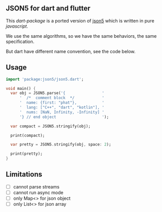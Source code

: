 ## JSON5 for dart and flutter

This *dart-package* is a ported version of [json5](https://github.com/json5/json5) which is written in pure *javascript*.

We use the same algorithms, so we have the same behaviors, the same specification.

But dart have different name convention, see the code below.

## Usage

```dart
import 'package:json5/json5.dart';

void main() {
  var obj = JSON5.parse('{                '
      '  /*  comment block  */            '
      '  name: {first: "phat"},           '
      '  lang: ["C++", "dart", "kotlin"], '
      '  nums: [NaN, Infinity, -Infinity] '
      '} // end object                    ');

  var compact = JSON5.stringify(obj);

  print(compact);

  var pretty = JSON5.stringify(obj, space: 2);

  print(pretty);
}
```

## Limitations
- [ ] cannot parse streams
- [ ] cannot run async mode
- [ ] only Map<> for json object
- [ ] only List<> for json array